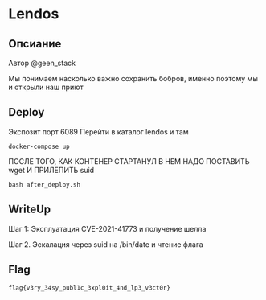 # Lendos

## Опсиание
Автор @geen_stack

Мы понимаем насколько важно сохранить бобров, именно поэтому мы и открыли наш приют

## Deploy

Экспозит порт 6089
Перейти в каталог lendos и там
```
docker-compose up
```

ПОСЛЕ ТОГО, КАК КОНТЕНЕР СТАРТАНУЛ В НЕМ НАДО ПОСТАВИТЬ wget И ПРИЛЕПИТЬ suid
```
bash after_deploy.sh
```

## WriteUp

Шаг 1: Эксплуатация CVE-2021-41773 и получение шелла

Шаг 2. Эскалация через suid на /bin/date и чтение флага

## Flag
```
flag{v3ry_34sy_publ1c_3xpl0it_4nd_lp3_v3ct0r}
```

